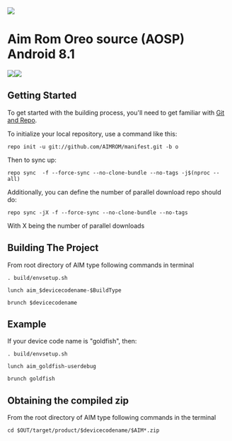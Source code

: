 <img src="https://raw.githubusercontent.com/AIMROM/manifest/N/logo.png">

Aim Rom Oreo source (AOSP) Android 8.1
========

[![](https://github.com/AIMROM/manifest/raw/o/gplus.png)](https://plus.google.com/communities/111507505190229665939)[![](https://github.com/AIMROM/manifest/raw/o/tg.png)](https://t.me/joinchat/AAAAAEGlvThIxMq8yPB1JA)

Getting Started
---------------

To get started with the building process, you'll need to get familiar with [Git and Repo](http://source.android.com/source/using-repo.html).

To initialize your local repository, use a command like this:

    repo init -u git://github.com/AIMROM/manifest.git -b o

Then to sync up:

    repo sync  -f --force-sync --no-clone-bundle --no-tags -j$(nproc --all)

Additionally, you can define the number of parallel download repo should do:

    repo sync -jX -f --force-sync --no-clone-bundle --no-tags

With X being the number of parallel downloads

 Building The Project
 ----------------------------------

From root directory of AIM type following commands in terminal

	. build/envsetup.sh
   
    lunch aim_$devicecodename-$BuildType
   
	brunch $devicecodename

Example
---------------

If your device code name is "goldfish", then:

	. build/envsetup.sh

    lunch aim_goldfish-userdebug

	brunch goldfish

Obtaining the compiled zip
----------------------------------------------

From the root directory of AIM type following commands in the terminal

	cd $OUT/target/product/$devicecodename/$AIM*.zip
